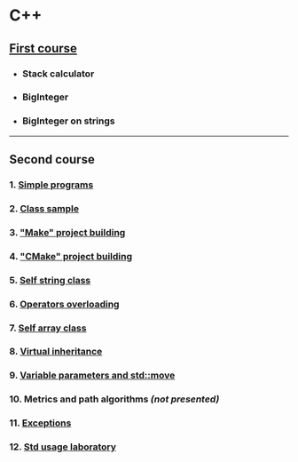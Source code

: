 # C++

## [First course](https://github.com/ShuffleZZZ/ITMO/tree/master/C%2B%2B/FirstCourse)
- ### Stack calculator
- ### BigInteger
- ### BigInteger on strings
---
## Second course
### 1. [Simple programs](https://github.com/ShuffleZZZ/ITMO/tree/master/C%2B%2B/HW1)
### 2. [Class sample](https://github.com/ShuffleZZZ/ITMO/tree/master/C%2B%2B/HW2class)
### 3. ["Make" project building](https://github.com/ShuffleZZZ/ITMO/tree/master/C%2B%2B/HW3make)
### 4. ["CMake" project building](https://github.com/ShuffleZZZ/ITMO/tree/master/C%2B%2B/HW4Cmake)
### 5. [Self string class](https://github.com/ShuffleZZZ/ITMO/tree/master/C%2B%2B/HW5stringClass)
### 6. [Operators overloading](https://github.com/ShuffleZZZ/ITMO/tree/master/C%2B%2B/HW6pictures)
### 7. [Self array class](https://github.com/ShuffleZZZ/ITMO/tree/master/C%2B%2B/HW7template)
### 8. [Virtual inheritance](https://github.com/ShuffleZZZ/ITMO/tree/master/C%2B%2B/HW8inheritance)
### 9. [Variable parameters and std::move](https://github.com/ShuffleZZZ/ITMO/tree/master/C%2B%2B/HW9moveAndVariableParameters)
### 10. Metrics and path algorithms _(not presented)_
### 11. [Exceptions](https://github.com/ShuffleZZZ/ITMO/tree/master/C%2B%2B/HW11exceptions)
### 12. [Std usage laboratory](https://github.com/ShuffleZZZ/ITMO/tree/master/C%2B%2B/HW12lab)